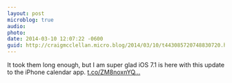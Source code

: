 ```yaml
---
layout: post
microblog: true
audio: 
photo: 
date: 2014-03-10 12:07:22 -0600
guid: http://craigmcclellan.micro.blog/2014/03/10/t443085720748830720.html
---
```

It took them long enough, but I am super glad iOS 7.1 is here with this update to the iPhone calendar app. [t.co/ZM8noxnYQ...](http://t.co/ZM8noxnYQ9)
